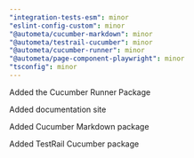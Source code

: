 ```yaml
---
"integration-tests-esm": minor
"eslint-config-custom": minor
"@autometa/cucumber-markdown": minor
"@autometa/testrail-cucumber": minor
"@autometa/cucumber-runner": minor
"@autometa/page-component-playwright": minor
"tsconfig": minor
---
```


Added the Cucumber Runner Package

Added documentation site

Added Cucumber Markdown package

Added TestRail Cucumber package
